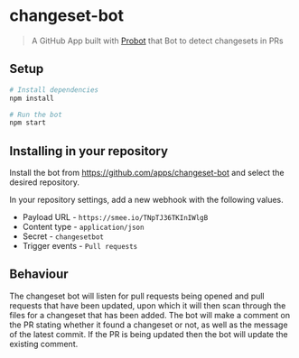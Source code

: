 # changeset-bot

> A GitHub App built with [Probot](https://github.com/probot/probot) that Bot to detect changesets in PRs

## Setup

```sh
# Install dependencies
npm install

# Run the bot
npm start
```

## Installing in your repository

Install the bot from https://github.com/apps/changeset-bot and select the desired repository.

In your repository settings, add a new webhook with the following values.

- Payload URL - `https://smee.io/TNpTJ36TKInIWlgB`
- Content type - `application/json`
- Secret - `changesetbot`
- Trigger events - `Pull requests`

## Behaviour

The changeset bot will listen for pull requests being opened and pull requests that have been updated, upon which it will 
then scan through the files for a changeset that has been added. The bot will make a comment on the PR stating 
whether it found a changeset or not, as well as the message of the latest commit. If the PR is being updated 
then the bot will update the existing comment.